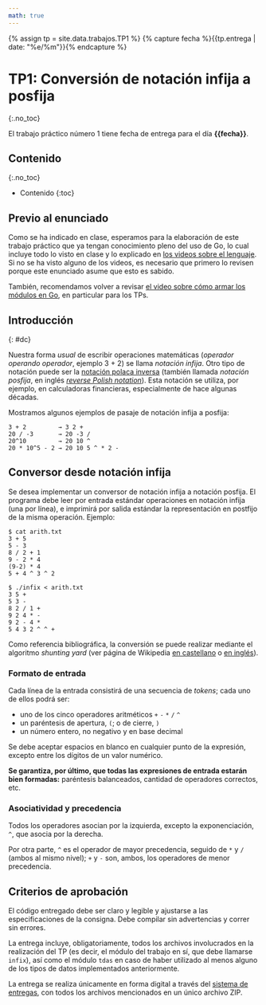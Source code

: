 ```yaml
---
math: true
---
```


{% assign tp = site.data.trabajos.TP1 %}
{% capture fecha %}{{tp.entrega | date: "%e/%m"}}{% endcapture %}

# TP1: Conversión de notación infija a posfija
{:.no_toc}

El trabajo práctico número 1 tiene fecha de entrega para el día **{{fecha}}**.


## Contenido
{:.no_toc}

* Contenido
{:toc}

## Previo al enunciado

Como se ha indicado en clase, esperamos para la elaboración de este trabajo práctico que ya tengan conocimiento pleno del uso de Go, lo cual incluye todo lo visto en clase y lo explicado en [los videos sobre el lenguaje](https://youtube.com/playlist?list=PLLfC2vEod54L8O2mqE2C7cFiqmsj3rsGi). Si no se ha visto alguno de los videos, es necesario que primero lo revisen porque este enunciado asume que esto es sabido. 

También, recomendamos volver a revisar [el video sobre cómo armar los módulos en Go](https://youtu.be/IZrQt-vR3E4?t=585), en particular para los TPs.


## Introducción
{: #dc}

Nuestra forma _usual_ de escribir operaciones matemáticas (_operador operando operador_, ejemplo 3 + 2) se llama _notación infija_. Otro tipo de notación puede ser la [notación polaca inversa][rpn-es] (también llamada _notación posfija_, en inglés [_reverse Polish notation_][rpn-en]).
Esta notación se utiliza, por ejemplo, en calculadoras financieras, especialmente de hace algunas décadas. 

Mostramos algunos ejemplos de pasaje de notación infija a posfija: 
```
3 + 2         → 3 2 +
20 / -3       → 20 -3 /
20^10         → 20 10 ^
20 * 10^5 - 2 → 20 10 5 ^ * 2 -
```

[rpn-en]: https://en.wikipedia.org/wiki/Reverse_Polish_notation
[rpn-es]: https://es.wikipedia.org/wiki/Notaci%C3%B3n_polaca_inversa

## Conversor desde notación infija


Se desea implementar un conversor de notación infija a notación posfija. El programa debe leer por entrada estándar operaciones en notación infija (una por línea), e imprimirá por salida estándar la representación en postfijo de la misma operación. Ejemplo:

```
$ cat arith.txt
3 + 5
5 - 3
8 / 2 + 1
9 - 2 * 4
(9-2) * 4
5 + 4 ^ 3 ^ 2

$ ./infix < arith.txt
3 5 +
5 3 -
8 2 / 1 +
9 2 4 * -
9 2 - 4 *
5 4 3 2 ^ ^ +
```

Como referencia bibliográfica, la conversión se puede realizar mediante el algoritmo _shunting yard_ (ver página de Wikipedia [en castellano][syard-es] o [en inglés][syard-en]).

[syard-es]: https://es.wikipedia.org/wiki/Algoritmo_shunting_yard
[syard-en]: https://en.wikipedia.org/wiki/Shunting-yard_algorithm


### Formato de entrada

Cada línea de la entrada consistirá de una secuencia de _tokens_; cada uno de ellos podrá ser:

  - uno de los cinco operadores aritméticos `+` `-` `*` `/` `^`
  - un paréntesis de apertura, `(`; o de cierre, `)`
  - un número entero, no negativo y en base decimal

Se debe aceptar espacios en blanco en cualquier punto de la expresión, excepto entre los dígitos de un valor numérico.

**Se garantiza, por último, que todas las expresiones de entrada estarán bien formadas:** paréntesis balanceados, cantidad de operadores correctos, etc.

### Asociatividad y precedencia

Todos los operadores asocian por la izquierda, excepto la exponenciación, `^`, que asocia por la derecha.

Por otra parte, `^` es el operador de mayor precedencia, seguido de `*` y `/` (ambos al mismo nivel); `+` y `-` son, ambos, los operadores de menor precedencia.


## Criterios de aprobación

El código entregado debe ser claro y legible y ajustarse a las especificaciones de la consigna. Debe compilar sin advertencias y correr sin errores.

La entrega incluye, obligatoriamente, todos los archivos involucrados en la realización del TP (es decir, el módulo del trabajo en sí, que debe llamarse `infix`), así como el módulo `tdas` en caso de haber utilizado al menos alguno de los tipos de datos implementados anteriormente.

La entrega se realiza únicamente en forma digital a través del [sistema de entregas]({{site.entregas}}), con todos los archivos mencionados en un único archivo ZIP.
